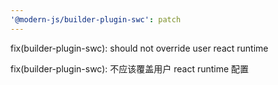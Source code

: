 ```yaml
---
'@modern-js/builder-plugin-swc': patch
---
```


fix(builder-plugin-swc): should not override user react runtime

fix(builder-plugin-swc): 不应该覆盖用户 react runtime 配置
